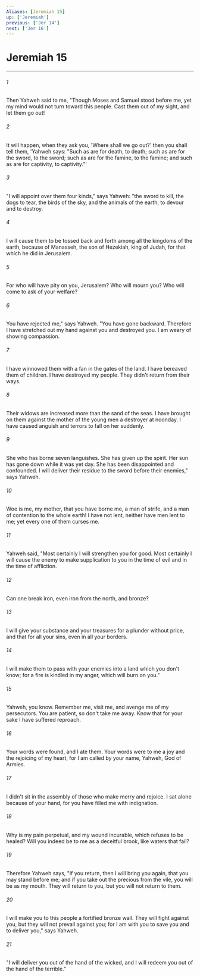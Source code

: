 ```yaml
---
Aliases: [Jeremiah 15]
up: ['Jeremiah']
previous: ['Jer 14']
next: ['Jer 16']
---
```

# Jeremiah 15
***





###### 1 

Then Yahweh said to me, "Though Moses and Samuel stood before me, yet my mind would not turn toward this people. Cast them out of my sight, and let them go out! 



###### 2 

It will happen, when they ask you, 'Where shall we go out?' then you shall tell them, 'Yahweh says: "Such as are for death, to death; such as are for the sword, to the sword; such as are for the famine, to the famine; and such as are for captivity, to captivity."' 



###### 3 

"I will appoint over them four kinds," says Yahweh: "the sword to kill, the dogs to tear, the birds of the sky, and the animals of the earth, to devour and to destroy. 



###### 4 

I will cause them to be tossed back and forth among all the kingdoms of the earth, because of Manasseh, the son of Hezekiah, king of Judah, for that which he did in Jerusalem. 



###### 5 

For who will have pity on you, Jerusalem? Who will mourn you? Who will come to ask of your welfare? 



###### 6 

You have rejected me," says Yahweh. "You have gone backward. Therefore I have stretched out my hand against you and destroyed you. I am weary of showing compassion. 



###### 7 

I have winnowed them with a fan in the gates of the land. I have bereaved them of children. I have destroyed my people. They didn't return from their ways. 



###### 8 

Their widows are increased more than the sand of the seas. I have brought on them against the mother of the young men a destroyer at noonday. I have caused anguish and terrors to fall on her suddenly. 



###### 9 

She who has borne seven languishes. She has given up the spirit. Her sun has gone down while it was yet day. She has been disappointed and confounded. I will deliver their residue to the sword before their enemies," says Yahweh. 



###### 10 

Woe is me, my mother, that you have borne me, a man of strife, and a man of contention to the whole earth! I have not lent, neither have men lent to me; yet every one of them curses me. 



###### 11 

Yahweh said, "Most certainly I will strengthen you for good. Most certainly I will cause the enemy to make supplication to you in the time of evil and in the time of affliction. 



###### 12 

Can one break iron, even iron from the north, and bronze? 



###### 13 

I will give your substance and your treasures for a plunder without price, and that for all your sins, even in all your borders. 



###### 14 

I will make them to pass with your enemies into a land which you don't know; for a fire is kindled in my anger, which will burn on you." 



###### 15 

Yahweh, you know. Remember me, visit me, and avenge me of my persecutors. You are patient, so don't take me away. Know that for your sake I have suffered reproach. 



###### 16 

Your words were found, and I ate them. Your words were to me a joy and the rejoicing of my heart, for I am called by your name, Yahweh, God of Armies. 



###### 17 

I didn't sit in the assembly of those who make merry and rejoice. I sat alone because of your hand, for you have filled me with indignation. 



###### 18 

Why is my pain perpetual, and my wound incurable, which refuses to be healed? Will you indeed be to me as a deceitful brook, like waters that fail? 



###### 19 

Therefore Yahweh says, "If you return, then I will bring you again, that you may stand before me; and if you take out the precious from the vile, you will be as my mouth. They will return to you, but you will not return to them. 



###### 20 

I will make you to this people a fortified bronze wall. They will fight against you, but they will not prevail against you; for I am with you to save you and to deliver you," says Yahweh. 



###### 21 

"I will deliver you out of the hand of the wicked, and I will redeem you out of the hand of the terrible."
